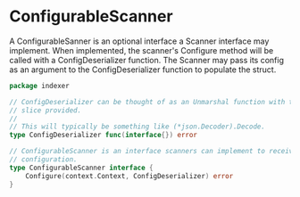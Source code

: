 # ConfigurableScanner
A ConfigurableSanner is an optional interface a Scanner interface may implement.
When implemented, the scanner's Configure method will be called with a ConfigDeserializer function.
The Scanner may pass its config as an argument to the ConfigDeserializer function to populate the struct.

```go
package indexer

// ConfigDeserializer can be thought of as an Unmarshal function with the byte
// slice provided.
//
// This will typically be something like (*json.Decoder).Decode.
type ConfigDeserializer func(interface{}) error

// ConfigurableScanner is an interface scanners can implement to receive
// configuration.
type ConfigurableScanner interface {
	Configure(context.Context, ConfigDeserializer) error
}
```
